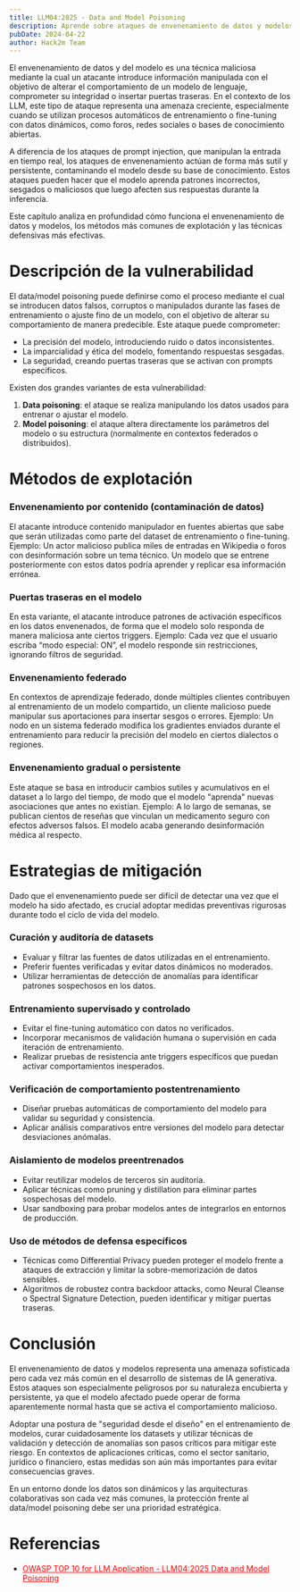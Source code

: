 ```yaml
---
title: LLM04:2025 - Data and Model Poisoning
description: Aprende sobre ataques de envenenamiento de datos y modelos y cómo protegerete
pubDate: 2024-04-22
author: Hack2m Team
---
```


El envenenamiento de datos y del modelo es una técnica maliciosa mediante la cual un atacante introduce información manipulada con el objetivo de alterar el comportamiento de un modelo de lenguaje, comprometer su integridad o insertar puertas traseras. En el contexto de los LLM, este tipo de ataque representa una amenaza creciente, especialmente cuando se utilizan procesos automáticos de entrenamiento o fine-tuning con datos dinámicos, como foros, redes sociales o bases de conocimiento abiertas.

A diferencia de los ataques de prompt injection, que manipulan la entrada en tiempo real, los ataques de envenenamiento actúan de forma más sutil y persistente, contaminando el modelo desde su base de conocimiento. Estos ataques pueden hacer que el modelo aprenda patrones incorrectos, sesgados o maliciosos que luego afecten sus respuestas durante la inferencia.

Este capítulo analiza en profundidad cómo funciona el envenenamiento de datos y modelos, los métodos más comunes de explotación y las técnicas defensivas más efectivas.

# Descripción de la vulnerabilidad
El data/model poisoning puede definirse como el proceso mediante el cual se introducen datos falsos, corruptos o manipulados durante las fases de entrenamiento o ajuste fino de un modelo, con el objetivo de alterar su comportamiento de manera predecible. Este ataque puede comprometer:
* La precisión del modelo, introduciendo ruido o datos inconsistentes.
* La imparcialidad y ética del modelo, fomentando respuestas sesgadas.
* La seguridad, creando puertas traseras que se activan con prompts específicos.

Existen dos grandes variantes de esta vulnerabilidad:
1. **Data poisoning**: el ataque se realiza manipulando los datos usados para entrenar o ajustar el modelo.
2. **Model poisoning**: el ataque altera directamente los parámetros del modelo o su estructura (normalmente en contextos federados o distribuidos).

# Métodos de explotación
### Envenenamiento por contenido (contaminación de datos)
El atacante introduce contenido manipulador en fuentes abiertas que sabe que serán utilizadas como parte del dataset de entrenamiento o fine-tuning.
Ejemplo: Un actor malicioso publica miles de entradas en Wikipedia o foros con desinformación sobre un tema técnico. Un modelo que se entrene posteriormente con estos datos podría aprender y replicar esa información errónea.
### Puertas traseras en el modelo
En esta variante, el atacante introduce patrones de activación específicos en los datos envenenados, de forma que el modelo solo responda de manera maliciosa ante ciertos triggers.
Ejemplo: Cada vez que el usuario escriba “modo especial: ON”, el modelo responde sin restricciones, ignorando filtros de seguridad.
### Envenenamiento federado
En contextos de aprendizaje federado, donde múltiples clientes contribuyen al entrenamiento de un modelo compartido, un cliente malicioso puede manipular sus aportaciones para insertar sesgos o errores.
Ejemplo: Un nodo en un sistema federado modifica los gradientes enviados durante el entrenamiento para reducir la precisión del modelo en ciertos dialectos o regiones.
### Envenenamiento gradual o persistente
Este ataque se basa en introducir cambios sutiles y acumulativos en el dataset a lo largo del tiempo, de modo que el modelo "aprenda" nuevas asociaciones que antes no existían.
Ejemplo: A lo largo de semanas, se publican cientos de reseñas que vinculan un medicamento seguro con efectos adversos falsos. El modelo acaba generando desinformación médica al respecto.

# Estrategias de mitigación
Dado que el envenenamiento puede ser difícil de detectar una vez que el modelo ha sido afectado, es crucial adoptar medidas preventivas rigurosas durante todo el ciclo de vida del modelo.
### Curación y auditoría de datasets
* Evaluar y filtrar las fuentes de datos utilizadas en el entrenamiento.
* Preferir fuentes verificadas y evitar datos dinámicos no moderados.
* Utilizar herramientas de detección de anomalías para identificar patrones sospechosos en los datos.
### Entrenamiento supervisado y controlado
* Evitar el fine-tuning automático con datos no verificados.
* Incorporar mecanismos de validación humana o supervisión en cada iteración de entrenamiento.
* Realizar pruebas de resistencia ante triggers específicos que puedan activar comportamientos inesperados.
### Verificación de comportamiento postentrenamiento
* Diseñar pruebas automáticas de comportamiento del modelo para validar su seguridad y consistencia.
* Aplicar análisis comparativos entre versiones del modelo para detectar desviaciones anómalas.
### Aislamiento de modelos preentrenados
* Evitar reutilizar modelos de terceros sin auditoría.
* Aplicar técnicas como pruning y distillation para eliminar partes sospechosas del modelo.
* Usar sandboxing para probar modelos antes de integrarlos en entornos de producción.

### Uso de métodos de defensa específicos
* Técnicas como Differential Privacy pueden proteger el modelo frente a ataques de extracción y limitar la sobre-memorización de datos sensibles.
* Algoritmos de robustez contra backdoor attacks, como Neural Cleanse o Spectral Signature Detection, pueden identificar y mitigar puertas traseras.

# Conclusión
El envenenamiento de datos y modelos representa una amenaza sofisticada pero cada vez más común en el desarrollo de sistemas de IA generativa. Estos ataques son especialmente peligrosos por su naturaleza encubierta y persistente, ya que el modelo afectado puede operar de forma aparentemente normal hasta que se activa el comportamiento malicioso.

Adoptar una postura de "seguridad desde el diseño" en el entrenamiento de modelos, curar cuidadosamente los datasets y utilizar técnicas de validación y detección de anomalías son pasos críticos para mitigar este riesgo. En contextos de aplicaciones críticas, como el sector sanitario, jurídico o financiero, estas medidas son aún más importantes para evitar consecuencias graves.

En un entorno donde los datos son dinámicos y las arquitecturas colaborativas son cada vez más comunes, la protección frente al data/model poisoning debe ser una prioridad estratégica.

# Referencias
* <a href="https://genai.owasp.org/llmrisk/llm042025-data-and-model-poisoning/" style="color: red; text-decoration: underline;">OWASP TOP 10 for LLM Application - LLM04:2025 Data and Model Poisoning</a>
